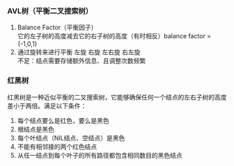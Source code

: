 ### AVL树（平衡二叉搜索树）
1. Balance Factor（平衡因子）  
它的左子树的高度减去它的右子树的高度（有时相反）balance factor = {-1,0,1}
2. 通过旋转来进行平衡 左旋 右旋 左右旋 右左旋  
不足：结点需要存储额外信息、且调整次数频繁  
### 红黑树
红黑树是一种近似平衡的二叉搜索树，它能够确保任何一个结点的左右子树的高度差小于两倍。满足以下条件：  
1. 每个结点要么是红色，要么是黑色
2. 根结点是黑色
3. 每个叶结点（NIL结点、空结点）是黑色
4. 不能有相邻接的两个红色结点
5. 从任一结点到每个叶子的所有路径都包含相同数目的黑色结点